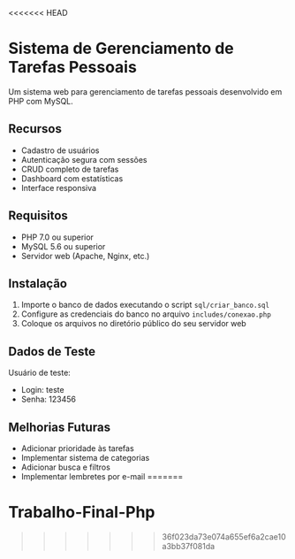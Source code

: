 <<<<<<< HEAD
# Sistema de Gerenciamento de Tarefas Pessoais

Um sistema web para gerenciamento de tarefas pessoais desenvolvido em PHP com MySQL.

## Recursos

- Cadastro de usuários
- Autenticação segura com sessões
- CRUD completo de tarefas
- Dashboard com estatísticas
- Interface responsiva

## Requisitos

- PHP 7.0 ou superior
- MySQL 5.6 ou superior
- Servidor web (Apache, Nginx, etc.)

## Instalação

1. Importe o banco de dados executando o script `sql/criar_banco.sql`
2. Configure as credenciais do banco no arquivo `includes/conexao.php`
3. Coloque os arquivos no diretório público do seu servidor web

## Dados de Teste

Usuário de teste:
- Login: teste
- Senha: 123456

## Melhorias Futuras

- Adicionar prioridade às tarefas
- Implementar sistema de categorias
- Adicionar busca e filtros
- Implementar lembretes por e-mail
=======
# Trabalho-Final-Php
>>>>>>> 36f023da73e074a655ef6a2cae10a3bb37f081da
